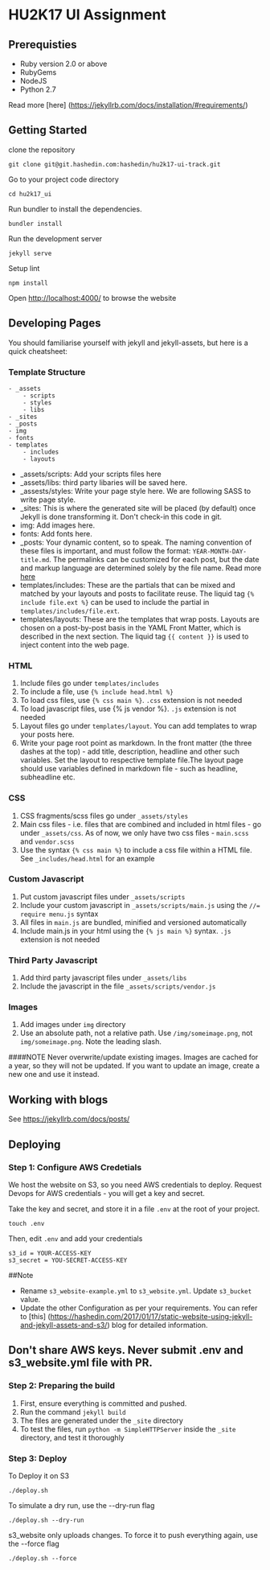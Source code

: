 HU2K17 UI Assignment
======================

## Prerequisties

* Ruby version 2.0 or above
* RubyGems
* NodeJS
* Python 2.7 

Read more [here] (https://jekyllrb.com/docs/installation/#requirements/)

## Getting Started

clone the repository
```
git clone git@git.hashedin.com:hashedin/hu2k17-ui-track.git
```

Go to your project code directory
```
cd hu2k17_ui
```
Run bundler to install the dependencies.
```
bundler install
```

Run the development server
```
jekyll serve
```

Setup lint
```
npm install
```

Open [http://localhost:4000/](http://localhost:4000/) to browse the website

## Developing Pages
You should familiarise yourself with jekyll and jekyll-assets, but here is a quick cheatsheet:

### Template Structure
```
- _assets                         
    - scripts                         
    - styles
    - libs
- _sites
- _posts
- img
- fonts
- templates
    - includes
    - layouts
```

* _assets/scripts: Add your scripts files here
* _assets/libs: third party libaries will be saved here.
* _assests/styles: Write your page style here. We are following SASS to write page style.
* _sites: This is where the generated site will be placed (by default) once Jekyll is done 
transforming it. Don't check-in this code in git.
* img: Add images here.
* fonts: Add fonts here.
* _posts: Your dynamic content, so to speak. The naming convention of these files is important,
 and must follow the format: `YEAR-MONTH-DAY-title.md`. The permalinks can be customized for each
  post, but the date and markup language are determined solely by the file name. 
  Read more [here](http://jekyllrb.com/docs/posts/)
* templates/includes: These are the partials that can be mixed and matched by your layouts and posts 
to facilitate reuse. The liquid tag `{% include file.ext %}` can be used to include the partial in 
 `templates/includes/file.ext`.
* templates/layouts: These are the templates that wrap posts. Layouts are chosen on a post-by-post 
basis in the YAML Front Matter, which is described in the next section. The liquid tag  `{{ content }}`
 is used to inject content into the web page.


### HTML 

1. Include files go under `templates/includes`
1. To include a file, use `{% include head.html %}`
1. To load css files, use `{% css main %}`. `.css` extension is not needed
1. To load javascript files, use {% js vendor %}. `.js` extension is not needed
2. Layout files go under  `templates/layout`. You can add templates to wrap your posts here.
3. Write your page root point as markdown. In the front matter (the three dashes at the top) - add title, description, headline and other such variables. Set the layout to respective template file.The layout page should use variables defined in markdown file - such as headline, subheadline etc.


### CSS
1. CSS fragments/scss files go under `_assets/styles`
1. Main css files - i.e. files that are combined and included in html files - go under `_assets/css`. As of now, we only have two css files - `main.scss` and `vendor.scss`
1. Use the syntax `{% css main %}` to include a css file within a HTML file. See `_includes/head.html` for an example

### Custom Javascript
1. Put custom javascript files under `_assets/scripts`
1. Include your custom javascript in `_assets/scripts/main.js` using the `//= require menu.js` syntax
1. All files in `main.js` are bundled, minified and versioned automatically
1. Include main.js in your html using the `{% js main %}` syntax. `.js` extension is not needed

### Third Party Javascript
1. Add third party javascript files under `_assets/libs`
1. Include the javascript in the file `_assets/scripts/vendor.js`

### Images
1. Add images under `img` directory
1. Use an absolute path, not a relative path. Use `/img/someimage.png`, not `img/someimage.png`. 
Note the leading slash.

####NOTE 
Never overwrite/update existing images. Images are cached for a year, so they will not be updated.
 If you want to update an image, create a new one and use it instead.

## Working with blogs
See https://jekyllrb.com/docs/posts/ 


## Deploying

### Step 1: Configure AWS Credetials
We host the website on S3, so you need AWS credentials to deploy. Request Devops for AWS credentials - you will get a key and secret.

Take the key and secret, and store it in a file `.env` at the root of your project.

```
touch .env
```

Then, edit `.env` and add your credentials

```
s3_id = YOUR-ACCESS-KEY
s3_secret = YOU-SECRET-ACCESS-KEY
```

##Note
 * Rename `s3_website-example.yml` to `s3_website.yml`. Update `s3_bucket` value.
 * Update the other Configuration as per your requirements. You can refer to [this] (https://hashedin.com/2017/01/17/static-website-using-jekyll-and-jekyll-assets-and-s3/)
  blog for detailed information.

## Don't share AWS keys. Never submit .env and s3_website.yml file with PR. 

### Step 2: Preparing the build
1. First, ensure everything is committed and pushed. 
2. Run the command `jekyll build`
3. The files are generated under the `_site` directory
4. To test the files, run `python -m SimpleHTTPServer` inside the `_site` directory, and test it thoroughly

### Step 3: Deploy

To Deploy it on S3
```
./deploy.sh
```

To simulate a dry run, use the --dry-run flag
```
./deploy.sh --dry-run
```

s3_website only uploads changes. To force it to push everything again, use the --force flag
```
./deploy.sh --force
```
